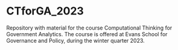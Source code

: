 # CTforGA_2023
Repository with material for the course Computational Thinking for  Government Analytics. The course is offered at Evans School for Governance and Policy, during the winter quarter 2023.
